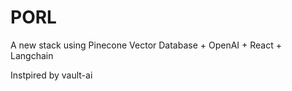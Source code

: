 # PORL
A new stack using
Pinecone Vector Database + OpenAI + React + Langchain

Instpired by vault-ai
